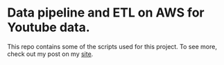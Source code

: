 # Data pipeline and ETL on AWS for Youtube data.

This repo contains some of the scripts used for this project. To see more, check out my post on my [site]((https://khoshrozeh.com/projects/aws-etl-youtube-pipeline/)).
